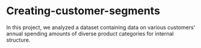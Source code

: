 # Creating-customer-segments
In this project, we analyzed a dataset containing data on various customers' annual spending amounts of diverse product categories for internal structure.
